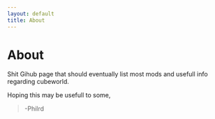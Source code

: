 ```yaml
---
layout: default
title: About
---
```


# About

Shit Gihub page that should eventually list most mods and usefull info regarding cubeworld.

Hoping this may be usefull to some,

> -Philrd


